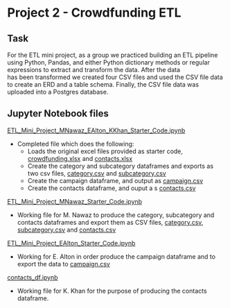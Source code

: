 # Project 2 - Crowdfunding ETL  
## Task
For the ETL mini project, as a group we practiced building an ETL pipeline using Python, Pandas, and either Python dictionary methods or regular expressions to extract and transform the data. After the data  
has been transformed we created four CSV files and used the CSV file data to create an ERD and a table schema. Finally, the CSV file data was uploaded into a Postgres database.

## Jupyter Notebook files
[ETL_Mini_Project_MNawaz_EAlton_KKhan_Starter_Code.ipynb](ETL_Mini_Project_MNawaz_EAlton_KKhan_Starter_Code.ipynb)  
- Completed file which does the following:
  - Loads the original excel files provided as starter code,  [crowdfunding.xlsx](Resources/crowdfunding.xlsx) and [contacts.xlsx](Resources/contacts.xlsx)
  - Create the category and subcategory dataframes and exports as two csv files, [category.csv](Resources/category.csv) and [subcategory.csv](Resources/subcategory.csv)
  - Create the campaign dataframe, and output as [campaign.csv](Resources/campaign.csv)
  - Create the contacts dataframe, and ouput a s [contacts.csv](Resources/contacts.csv)

[ETL_Mini_Project_MNawaz_Starter_Code.ipynb](ETL_Mini_Project_MNawaz_Starter_Code.ipynb)
- Working file for M. Nawaz to produce the category, subcategory and contacts dataframes and export them as CSV files,  [category.csv](Resources/category.csv), [subcategory.csv](Resources/subcategory.csv) and [contacts.csv](Resources/contacts.csv)

[ETL_Mini_Project_EAlton_Starter_Code.ipynb](ETL_Mini_Project_EAlton_Starter_Code.ipynb)
- Working for E. Alton in order produce the campaign dataframe and to export the data to [campaign.csv](Resources/campaign.csv)

[contacts_df.ipynb](contacts_df.ipynb)
- Working file for K. Khan for the purpose of producing the contacts dataframe.


